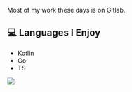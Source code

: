 Most of my work these days is on Gitlab.

## :computer: Languages I Enjoy
* Kotlin
* Go
* TS


![](https://komarev.com/ghpvc/?username=yeezy)
